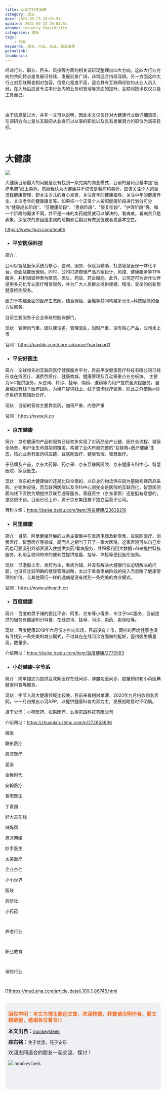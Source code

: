 ```yaml
---
title: 从业可行性调研
category: 成长
date: 2021-03-23 20:03:51
updated: 2021-03-23 20:03:51
enname: industry_feasibility
categories: 成长
tags:
	- 行业
keywords: 成长，行业，从业，职业选择
permalink:
thumbnail:
---
```


经过行业、职业、巨头、风投等方面的相关调研现整理出四大方向。这四大行业方向的共同特点是发展可持续、发展前景广阔，非常适合持续深耕。<!--more-->另一方面这四大行业对互联网也相对包容，信息化程度不高，适合具有互联网经验的从业人员入局，在入局后应该专注本行业内的业务和管理等方面的提升，互联网技术仅仅只是工具而已。

</br>

由于信息量过大，并非一文可以说明，因此本文仅仅针对大健康行业做详细调研，在调研方向上是以互联网从业者可以从事的职位以及具有发展潜力的职位为调研目标。

</br>

# 大健康

![](../../../../image/医疗行业图谱.png)

大健康目前最大的问题是没有找到一条完美的商业模式，目前的盈利点基本是“医疗电商”线上卖药。然而我认为大健康并不仅仅是看病和卖药，应该关注个人的全流程健康管理，即关注少儿的身心发育、关注青年的健康指导、关注中年的健康养生、关注老年的健康康复等。如果把一个正常个人按照健康阶段进行划分可分为“健康成长阶段”、“亚健康阶段”、“患病阶段”、“康复阶段”、“护理阶段”等，每一个阶段的需求不同，并不是一味的卖药就医就可以解决的。看病难，看病贵只是表象，深层次的原因是患病的前期和后期没有做到位或者说基本空白。

https://www.itjuzi.com/health



- ### 平安医保科技

简介：

公司以智慧医保系统为核心，咨询、服务、保险为辅助，打造智慧医保一体化平台，全面赋能医保局。同时，公司打造商保产品方案设计、风控、健康服务等TPA服务，并积极延伸至为医院、医生、药店、药企赋能。此外，公司还可为合作伙伴提供多元化专业医疗租赁服务，并为广大人民群众提供便捷、精准、安全的创新型健康检测服务。

致力于构建全面的医疗生态圈，结合保险、金融等共同构建多元化+科技赋能的全方位服务。

目前主要服务于企业和政府医保部门。

现状：官僚风气重，团队建设差，管理混乱，加班严重，没有核心产品，公司未上市

官网：https://paybkj.com/core-advance?part=part1



- ### 平安好医生

简介：全球领先的互联网医疗健康服务平台，目前平安健康医疗科技有限公司已经形成在线医疗、消费型医疗、健康商城、健康管理及互动等重点业务板块。 主要为toC提供服务，从咨询、转诊、挂号、购药、送药等为用户提供全流程服务，自身建设有线下医疗团队，为用户提供线上、线下咨询诊疗服务，除此之外借助ai诊疗系统实现辅助诊疗。

现状：目前的营收主要靠卖药，加班严重，内卷严重

官网：https://www.jk.cn



- ### 京东健康

简介：京东健康的产品和服务已经初步实现了对药品全产业链、医疗全流程、健康全场景、用户全生命周期的覆盖，构建了业内布局完整的“互联网+医疗健康”生态，核心业务有医药供应链、互联网医疗、健康管理、智慧医疗。

子品牌及产品，京东大药房、药京采、京东互联网医院、京东健康专科中心、智慧医院、家庭医生。

现状：京东的大健康做的还是比较全面的，以自身的物流供应链为基础构建药品采购、分销供应链，而互联网医院以及专科中心则完全是医院的互联网化，智慧医院面向线下医院为期提供互联互通等服务。家庭医生（京东家医）还是挺有意思的，思路很不错。目前已经上市，属于京东集团旗下独立运营子公司。

百科介绍：https://baike.baidu.com/item/京东健康/23639216



- ### 阿里健康

简介：目前，阿里健康开展的业务主要集中在医药电商及新零售、互联网医疗、消费医疗、智慧医疗等领域。简而言之相当于开了一家大医院，这家医院可以自己卖药也可要吸引外部资源入住提供卖药/看病服务，并积极利用大数据+AI来提供科技服务，利用互联网带来的便利性提供疫苗、挂号、体检等便民医疗服务。

现状：已港股上市，卖药为主，看病为辅，并没有解决大健康行业迫切解决的问题，也没有比较明确的健康管理战略，太过于看重患病阶段的投入而忽略了健康管理的价值。与其他同行一样的通病是没有找到一条完美的商业模式。

官网：https://www.alihealth.cn



- ### 百度健康

简介：百度的盘子铺的要比平安、阿里、京东等小得多，专注于toC服务，目前提供的服务有健康知识科普、在线咨询、挂号、问诊、卖药、卖保险等。

现状：百度健康2019年六月份才推向市场，目前没有上市，同样的百度健康也没有寻找到一条完美的商业模式，不过其在在线问诊方面做的挺好，签约医生质量高，数量多。

介绍网址：https://baike.baidu.com/item/百度健康/2770593



- ### 小荷健康-字节系

简介：简单描述为提供互联网医疗在线问诊、肿瘤名医问诊、疫苗预约和小荷医典健康科普等服务。

现状：字节入局大健康领域比较晚，目前来看相对单薄，2020年九月份收购名医网，十一月份推出小河APP，以提供健康科普内容为主，发展战略暂时不明确。

旗下公司：小荷医药、松果医疗、幺零贰四科技有限公司

介绍网址：https://zhuanlan.zhihu.com/p/272653836



微医





联影医疗

高济医疗

爱康

全棉时代

安翰医疗

春雨医生

丁香园

好大夫在线

辣妈帮

思派网络

妙手医生

太美医疗

企业杏仁

小小世界

医联

药研社

小药药



</br>

养老行业

</br>

职业教育

</br>

保险行业

</br>

[1]https://med.sina.com/article_detail_100_1_86745.html



</br>

<script>
var _hmt = _hmt || [];
(function() {
  var hm = document.createElement("script");
  hm.src = "https://hm.baidu.com/hm.js?2f798e6b269c8a40f12bef25d7f1876d";
  var s = document.getElementsByTagName("script")[0]; 
  s.parentNode.insertBefore(hm, s);
})();
</script>

<div style="height:260px; background-color:rgb(238,240,244); padding:10px;border-radius:10px;">
    <p style="color:#f36c21;font:bold 16px/20px 'kaiTi';">
      版权声明：本文为博主原创文章，欢迎转载，转载请注明作者、原文超链接，感谢各位看官!!!
    </p>
    <p>
      <span style="font:bold 16px/20px 'kaiTi';">本文出自：</span><a href="https://monkeyGeek369.github.io">monkeyGeek</a> 
    </p>
    <p>
      <span style="font:bold 16px/20px 'kaiTi';">座右铭：</span><span>生于忧患，死于安乐</span> 
    </p>
    <p>
      <span style="font:16px/20px 'kaiTi';">欢迎志同道合的朋友一起交流、探讨！</span> 
    </p>
    <img style="height:auto; width:auto;flot:left;" src="../../../../image/monkey64.png" /><span style="font:16px/20px 'kaiTi';flot:left;">   monkeyGeek</span>



